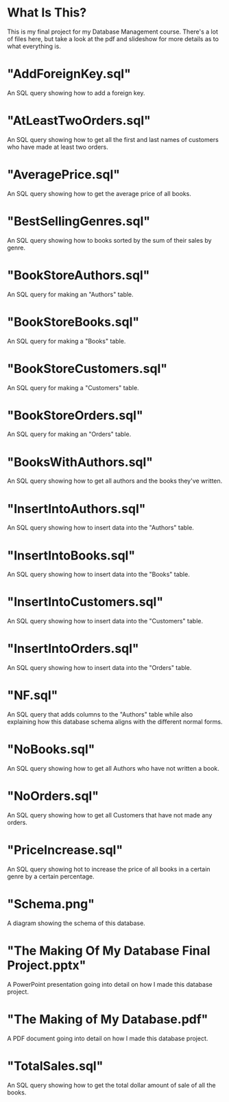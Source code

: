 # What Is This?
This is my final project for my Database Management course. There's a lot of files here, but take a look at the pdf and slideshow for more details as to what everything is.

# "AddForeignKey.sql"
An SQL query showing how to add a foreign key.

# "AtLeastTwoOrders.sql"
An SQL query showing how to get all the first and last names of customers who have made at least two orders.

# "AveragePrice.sql"
An SQL query showing how to get the average price of all books.

# "BestSellingGenres.sql"
An SQL query showing how to books sorted by the sum of their sales by genre.

# "BookStoreAuthors.sql"
An SQL query for making an "Authors" table.

# "BookStoreBooks.sql"
An SQL query for making a "Books" table.

# "BookStoreCustomers.sql"
An SQL query for making a "Customers" table.

# "BookStoreOrders.sql"
An SQL query for making an "Orders" table.

# "BooksWithAuthors.sql"
An SQL query showing how to get all authors and the books they've written.

# "InsertIntoAuthors.sql"
An SQL query showing how to insert data into the "Authors" table.

# "InsertIntoBooks.sql"
An SQL query showing how to insert data into the "Books" table.

# "InsertIntoCustomers.sql"
An SQL query showing how to insert data into the "Customers" table.

# "InsertIntoOrders.sql"
An SQL query showing how to insert data into the "Orders" table.

# "NF.sql"
An SQL query that adds columns to the "Authors" table while also explaining how this database schema aligns with the different normal forms.

# "NoBooks.sql"
An SQL query showing how to get all Authors who have not written a book.

# "NoOrders.sql"
An SQL query showing how to get all Customers that have not made any orders.

# "PriceIncrease.sql"
An SQL query showing hot to increase the price of all books in a certain genre by a certain percentage.

# "Schema.png"
A diagram showing the schema of this database.

# "The Making Of My Database Final Project.pptx"
A PowerPoint presentation going into detail on how I made this database project.

# "The Making of My Database.pdf"
A PDF document going into detail on how I made this database project.

# "TotalSales.sql"
An SQL query showing how to get the total dollar amount of sale of all the books.